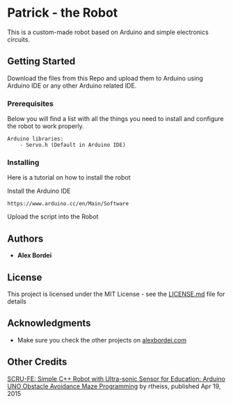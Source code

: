 # Patrick - the Robot

This is a custom-made robot based on Arduino and simple electronics circuits.

## Getting Started

Download the files from this Repo and upload them to Arduino using Arduino IDE or any other Arduino related IDE.

### Prerequisites

Below you will find a list with all the things you need to install and configure the robot to work properly.

```
Arduino libraries:
	- Servo.h (Default in Arduino IDE)
```

### Installing

Here is a tutorial on how to install the robot

Install the Arduino IDE

```
https://www.arduino.cc/en/Main/Software
```

Upload the script into the Robot

## Authors

* **Alex Bordei**

## License

This project is licensed under the MIT License - see the [LICENSE.md](LICENSE.md) file for details

## Acknowledgments

* Make sure you check the other projects on [alexbordei.com](http://alexbordei.com)

## Other Credits

[SCRU-FE: Simple C++ Robot with Ultra-sonic Sensor for Education: Arduino UNO Obstacle Avoidance Maze Programming](https://www.thingiverse.com/thing:780050) by rtheiss, published Apr 19, 2015